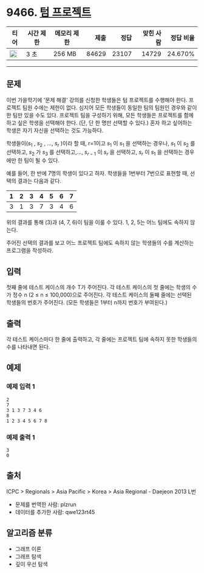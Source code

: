 # 9466. [텀 프로젝트](https://www.acmicpc.net/problem/9466)

| 티어                                                                  | 시간 제한 | 메모리 제한 |  제출 |  정답 | 맞힌 사람 | 정답 비율 |
| --------------------------------------------------------------------- | --------- | ----------- | ----: | ----: | --------: | --------: |
| <img src="https://static.solved.ac/tier_small/13.svg" width="20px" /> | 3 초      | 256 MB      | 84629 | 23107 |     14729 |   24.670% |

---

## 문제

이번 가을학기에 '문제 해결' 강의를 신청한 학생들은 텀 프로젝트를 수행해야 한다. 프로젝트 팀원 수에는 제한이 없다. 심지어 모든 학생들이 동일한 팀의 팀원인 경우와 같이 한 팀만 있을 수도 있다. 프로젝트 팀을 구성하기 위해, 모든 학생들은 프로젝트를 함께하고 싶은 학생을 선택해야 한다. (단, 단 한 명만 선택할 수 있다.) 혼자 하고 싶어하는 학생은 자기 자신을 선택하는 것도 가능하다.

학생들이($s_{1}$
, $s_{2}$
, ..., $s_{r}$
)이라 할 때, r=1이고 $s_{1}$
이 $s_{1}$
을 선택하는 경우나, $s_{1}$
이 $s_{2}$
를 선택하고, $s_{2}$
가 $s_{3}$
를 선택하고,..., $s_{r-1}$
이 $s_{r}$
을 선택하고, $s_{r}$
이 $s_{1}$
을 선택하는 경우에만 한 팀이 될 수 있다.

예를 들어, 한 반에 7명의 학생이 있다고 하자. 학생들을 1번부터 7번으로 표현할 때, 선택의 결과는 다음과 같다.

| 1   | 2   | 3   | 4   | 5   | 6   | 7   |
| --- | --- | --- | --- | --- | --- | --- |
| 3   | 1   | 3   | 7   | 3   | 4   | 6   |

위의 결과를 통해 (3)과 (4, 7, 6)이 팀을 이룰 수 있다. 1, 2, 5는 어느 팀에도 속하지 않는다.

주어진 선택의 결과를 보고 어느 프로젝트 팀에도 속하지 않는 학생들의 수를 계산하는 프로그램을 작성하라.

## 입력

첫째 줄에 테스트 케이스의 개수 T가 주어진다. 각 테스트 케이스의 첫 줄에는 학생의 수가 정수 n (2 ≤ n ≤ 100,000)으로 주어진다. 각 테스트 케이스의 둘째 줄에는 선택된 학생들의 번호가 주어진다. (모든 학생들은 1부터 n까지 번호가 부여된다.)

## 출력

각 테스트 케이스마다 한 줄에 출력하고, 각 줄에는 프로젝트 팀에 속하지 못한 학생들의 수를 나타내면 된다.

## 예제

### 예제 입력 1

```
2
7
3 1 3 7 3 4 6
8
1 2 3 4 5 6 7 8
```

### 예제 출력 1

```
3
0
```

## 출처

ICPC
\>
Regionals
\>
Asia Pacific
\>
Korea
\>
Asia Regional - Daejeon 2013
L번

- 문제를 번역한 사람: plzrun
- 데이터를 추가한 사람: qwe123rt45

## 알고리즘 분류

- 그래프 이론
- 그래프 탐색
- 깊이 우선 탐색
